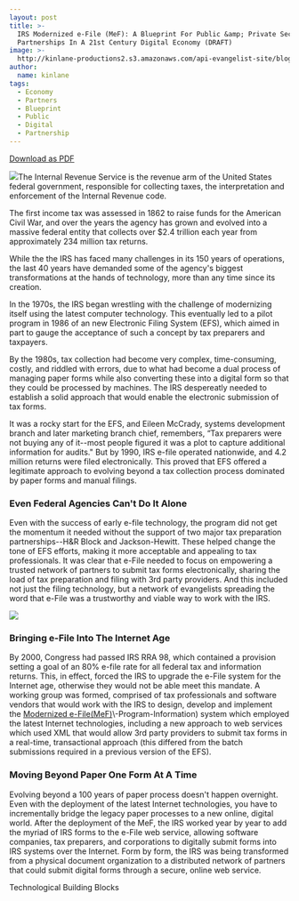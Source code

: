 ```yaml
---
layout: post
title: >-
  IRS Modernized e-File (MeF): A Blueprint For Public &amp; Private Sector
  Partnerships In A 21st Century Digital Economy (DRAFT)
image: >-
  http://kinlane-productions2.s3.amazonaws.com/api-evangelist-site/blog/bw-irs-logo.jpg
author:
  name: kinlane
tags:
  - Economy
  - Partners
  - Blueprint
  - Public
  - Digital
  - Partnership
---
```

[Download as PDF](http://bit.ly/147BfVv)

[![](https://s3.amazonaws.com/kinlane-productions2/federal-government/irs/bw-irs-logo.jpg)](https://s3.amazonaws.com/kinlane-productions2/federal-government/irs/bw-irs-logo.jpg)The Internal Revenue Service is the revenue arm of the United States federal government, responsible for collecting taxes, the interpretation and enforcement of the Internal Revenue code.

The first income tax was assessed in 1862 to raise funds for the American Civil War, and over the years the agency has grown and evolved into a massive federal entity that collects over $2.4 trillion each year from approximately 234 million tax returns.

While the the IRS has faced many challenges in its 150 years of operations, the last 40 years have demanded some of the agency's biggest transformations at the hands of technology, more than any time since its creation.

In the 1970s, the IRS began wrestling with the challenge of modernizing itself using the latest computer technology. This eventually led to a pilot program in 1986 of an new Electronic Filing System (EFS), which aimed in part to gauge the acceptance of such a concept by tax preparers and taxpayers.

By the 1980s, tax collection had become very complex, time-consuming, costly, and riddled with errors, due to what had become a dual process of managing paper forms while also converting these into a digital form so that they could be processed by machines. The IRS despereatly needed to establish a solid approach that would enable the electronic submission of tax forms.

It was a rocky start for the EFS, and Eileen McCrady, systems development branch and later marketing branch chief, remembers, “Tax preparers were not buying any of it--most people figured it was a plot to capture additional information for audits." But by 1990, IRS e-file operated nationwide, and 4.2 million returns were filed electronically. This proved that EFS offered a legitimate approach to evolving beyond a tax collection process dominated by paper forms and manual filings.

### [](https://github.com/kinlane/irs-modernized-efile-blueprint/blob/master/README.md#even-federal-agencies-cant-do-it-alone)Even Federal Agencies Can't Do It Alone

Even with the success of early e-file technology, the program did not get the momentum it needed without the support of two major tax preparation partnerships--H&R Block and Jackson-Hewitt. These helped change the tone of EFS efforts, making it more acceptable and appealing to tax professionals. It was clear that e-File needed to focus on empowering a trusted network of partners to submit tax forms electronically, sharing the load of tax preparation and filing with 3rd party providers. And this included not just the filing technology, but a network of evangelists spreading the word that e-File was a trustworthy and viable way to work with the IRS.

[![](https://s3.amazonaws.com/kinlane-productions2/federal-government/irs/irs-efile-logo.jpeg)](https://s3.amazonaws.com/kinlane-productions2/federal-government/irs/irs-efile-logo.jpeg)

### [](https://github.com/kinlane/irs-modernized-efile-blueprint/blob/master/README.md#bringing-e-file-into-the-internet-age)Bringing e-File Into The Internet Age

By 2000, Congress had passed IRS RRA 98, which contained a provision setting a goal of an 80% e-file rate for all federal tax and information returns. This, in effect, forced the IRS to upgrade the e-File system for the Internet age, otherwise they would not be able meet this mandate. A working group was formed, comprised of tax professionals and software vendors that would work with the IRS to design, develop and implement the [Modernized e-File(MeF)](http://www.irs.gov/uac/Modernized-e-File-\(MeF)\-Program-Information) system which employed the latest Internet technologies, including a new approach to web services which used XML that would allow 3rd party providers to submit tax forms in a real-time, transactional approach (this differed from the batch submissions required in a previous version of the EFS).

### [](https://github.com/kinlane/irs-modernized-efile-blueprint/blob/master/README.md#moving-beyond-paper-one-form-at-a-time)Moving Beyond Paper One Form At A Time

Evolving beyond a 100 years of paper process doesn't happen overnight. Even with the deployment of the latest Internet technologies, you have to incrementally bridge the legacy paper processes to a new online, digital world. After the deployment of the MeF, the IRS worked year by year to add the myriad of IRS forms to the e-File web service, allowing software companies, tax preparers, and corporations to digitally submit forms into IRS systems over the Internet. Form by form, the IRS was being transformed from a physical document organization to a distributed network of partners that could submit digital forms through a secure, online web service.

[](https://github.com/kinlane/irs-modernized-efile-blueprint/blob/master/README.md#technological-building-blocks)Technological Building Blocks
